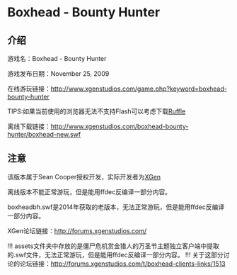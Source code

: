 # Boxhead - Bounty Hunter

## 介绍

游戏名：Boxhead - Bounty Hunter

游戏发布日期：November 25, 2009

在线游玩链接：http://www.xgenstudios.com/game.php?keyword=boxhead-bounty-hunter

TIPS:如果当前使用的浏览器无法不支持Flash可以考虑下载[Ruffle](https://ruffle.rs/)

离线下载链接：http://www.xgenstudios.com/boxhead-bounty-hunter/boxhead-new.swf

## 注意

该版本属于Sean Cooper授权开发，实际开发者为[XGen](http://www.xgenstudios.com/)

离线版本不能正常游玩，但是能用ffdec反编译一部分内容。

boxheadbh.swf是2014年获取的老版本，无法正常游玩，但是能用ffdec反编译一部分内容。

XGen论坛链接：http://forums.xgenstudios.com/

!!! assets文件夹中存放的是僵尸危机赏金猎人的万圣节主题独立客户端中提取的.swf文件，无法正常游玩，但是能用ffdec反编译一部分内容。 !!!
关于这部分讨论的论坛链接：http://forums.xgenstudios.com/t/boxhead-clients-links/1513
